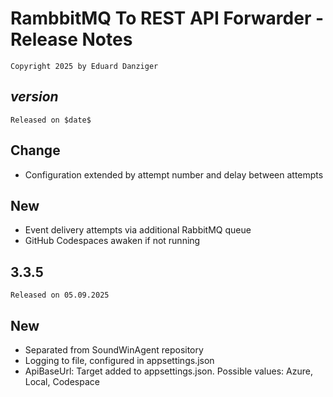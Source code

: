 ﻿RambbitMQ To REST API Forwarder - Release Notes 
=====================================
~~~
Copyright 2025 by Eduard Danziger
~~~

$version$
--------
~~~
Released on $date$
~~~

## Change
- Configuration extended by attempt number and delay between attempts

## New
- Event delivery attempts via additional RabbitMQ queue
- GitHub Codespaces awaken if not running


3.3.5
--------
~~~
Released on 05.09.2025
~~~

## New
- Separated from SoundWinAgent repository
- Logging to file, configured in appsettings.json
- ApiBaseUrl: Target added to appsettings.json. Possible values: Azure, Local, Codespace
